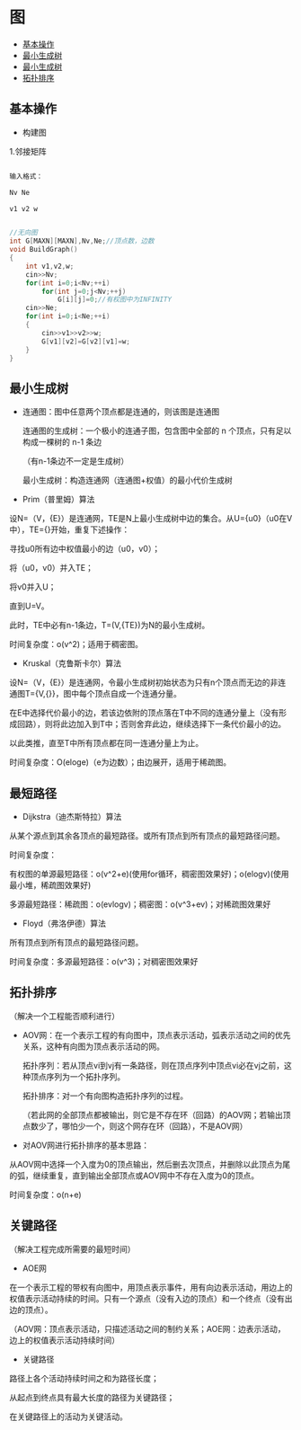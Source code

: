 # 图

<!-- GFM-TOC -->
* [基本操作](#基本操作)
* [最小生成树](#最小生成树)
* [最小生成树](#最小生成树)
* [拓扑排序](#拓扑排序)
<!-- GFM-TOC -->

## 基本操作

- 构建图

1.邻接矩阵

```html

输入格式：

Nv Ne

v1 v2 w

```

```c

//无向图
int G[MAXN][MAXN],Nv,Ne;//顶点数，边数
void BuildGraph()
{
	int v1,v2,w;
	cin>>Nv;
	for(int i=0;i<Nv;++i)
		for(int j=0;j<Nv;++j)
			G[i][j]=0;//有权图中为INFINITY
	cin>>Ne;
	for(int i=0;i<Ne;++i)
	{
		cin>>v1>>v2>>w;
		G[v1][v2]=G[v2][v1]=w;
	}
}
```

## 最小生成树

- 连通图：图中任意两个顶点都是连通的，则该图是连通图

  连通图的生成树：一个极小的连通子图，包含图中全部的 n 个顶点，只有足以构成一棵树的 n-1 条边
  
  （有n-1条边不一定是生成树）
  
  最小生成树：构造连通网（连通图+权值）的最小代价生成树
  
- Prim（普里姆）算法

设N=（V，{E}）是连通网，TE是N上最小生成树中边的集合。从U={u0}（u0在V中），TE={}开始，重复下述操作：

寻找u0所有边中权值最小的边（u0，v0）；

将（u0，v0）并入TE；

将v0并入U；

直到U=V。

此时，TE中必有n-1条边，T=(V,{TE})为N的最小生成树。

时间复杂度：o(v^2)；适用于稠密图。

- Kruskal（克鲁斯卡尔）算法

设N=（V，{E}）是连通网，令最小生成树初始状态为只有n个顶点而无边的非连通图T={V,{}}，图中每个顶点自成一个连通分量。

在E中选择代价最小的边，若该边依附的顶点落在T中不同的连通分量上（没有形成回路），则将此边加入到T中；否则舍弃此边，继续选择下一条代价最小的边。

以此类推，直至T中所有顶点都在同一连通分量上为止。

时间复杂度：O(eloge)（e为边数）；由边展开，适用于稀疏图。

## 最短路径

- Dijkstra（迪杰斯特拉）算法

从某个源点到其余各顶点的最短路径。或所有顶点到所有顶点的最短路径问题。

时间复杂度：

有权图的单源最短路径：o(v^2+e)(使用for循环，稠密图效果好)；o(elogv)(使用最小堆，稀疏图效果好)

多源最短路径：稀疏图：o(evlogv)；稠密图：o(v^3+ev)；对稀疏图效果好

- Floyd（弗洛伊德）算法

所有顶点到所有顶点的最短路径问题。

时间复杂度：多源最短路径：o(v^3)；对稠密图效果好

## 拓扑排序

（解决一个工程能否顺利进行）

- AOV网：在一个表示工程的有向图中，顶点表示活动，弧表示活动之间的优先关系，这种有向图为顶点表示活动的网。

  拓扑序列：若从顶点vi到vj有一条路径，则在顶点序列中顶点vi必在vj之前，这种顶点序列为一个拓扑序列。
  
  拓扑排序：对一个有向图构造拓扑序列的过程。
  
  （若此网的全部顶点都被输出，则它是不存在环（回路）的AOV网；若输出顶点数少了，哪怕少一个，则这个网存在环（回路），不是AOV网）
  
- 对AOV网进行拓扑排序的基本思路：

从AOV网中选择一个入度为0的顶点输出，然后删去次顶点，并删除以此顶点为尾的弧，继续重复，直到输出全部顶点或AOV网中不存在入度为0的顶点。

时间复杂度：o(n+e)

## 关键路径

（解决工程完成所需要的最短时间）

- AOE网

在一个表示工程的带权有向图中，用顶点表示事件，用有向边表示活动，用边上的权值表示活动持续的时间。只有一个源点（没有入边的顶点）和一个终点（没有出边的顶点）。

（AOV网：顶点表示活动，只描述活动之间的制约关系；AOE网：边表示活动，边上的权值表示活动持续时间）

- 关键路径

路径上各个活动持续时间之和为路径长度；

从起点到终点具有最大长度的路径为关键路径；

在关键路径上的活动为关键活动。





